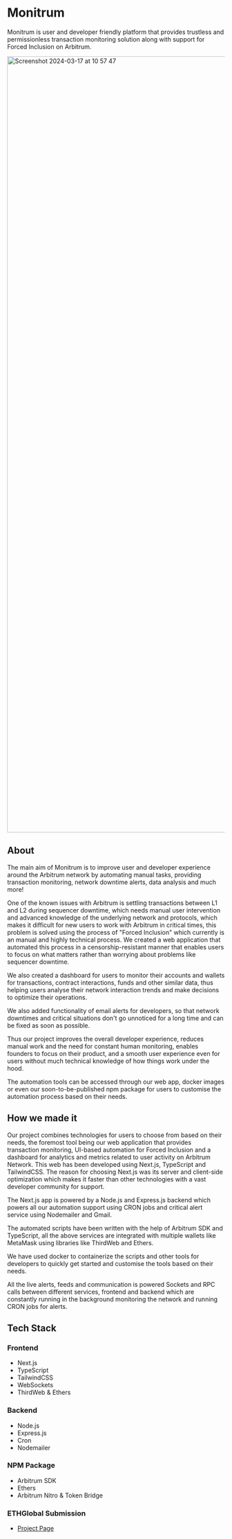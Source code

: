 # Monitrum

Monitrum is user and developer friendly platform that provides trustless and permissionless transaction monitoring solution along with support for Forced Inclusion on Arbitrum.

<img width="1792" alt="Screenshot 2024-03-17 at 10 57 47" src="https://github.com/prathamesh-mutkure/eth-london-frontend/assets/28570857/0723d68d-a2a9-4666-b894-6ddcffd9c97e">


## About

The main aim of Monitrum is to improve user and developer experience around the Arbitrum network by automating manual tasks, providing transaction monitoring, network downtime alerts, data analysis and much more!

One of the known issues with Arbitrum is settling transactions between L1 and L2 during sequencer downtime, which needs manual user intervention and advanced knowledge of the underlying network and protocols, which makes it difficult for new users to work with Arbitrum in critical times, this problem is solved using the process of "Forced Inclusion" which currently is an manual and highly technical process. We created a web application that automated this process in a censorship-resistant manner that enables users to focus on what matters rather than worrying about problems like sequencer downtime.

We also created a dashboard for users to monitor their accounts and wallets for transactions, contract interactions, funds and other similar data, thus helping users analyse their network interaction trends and make decisions to optimize their operations.

We also added functionality of email alerts for developers, so that network downtimes and critical situations don't go unnoticed for a long time and can be fixed as soon as possible.

Thus our project improves the overall developer experience, reduces manual work and the need for constant human monitoring, enables founders to focus on their product, and a smooth user experience even for users without much technical knowledge of how things work under the hood.

The automation tools can be accessed through our web app, docker images or even our soon-to-be-published npm package for users to customise the automation process based on their needs.

## How we made it

Our project combines technologies for users to choose from based on their needs, the foremost tool being our web application that provides transaction monitoring, UI-based automation for Forced Inclusion and a dashboard for analytics and metrics related to user activity on Arbitrum Network. This web has been developed using Next.js, TypeScript and TailwindCSS. The reason for choosing Next.js was its server and client-side optimization which makes it faster than other technologies with a vast developer community for support.

The Next.js app is powered by a Node.js and Express.js backend which powers all our automation support using CRON jobs and critical alert service using Nodemailer and Gmail.

The automated scripts have been written with the help of Arbitrum SDK and TypeScript, all the above services are integrated with multiple wallets like MetaMask using libraries like ThirdWeb and Ethers.

We have used docker to containerize the scripts and other tools for developers to quickly get started and customise the tools based on their needs.

All the live alerts, feeds and communication is powered Sockets and RPC calls between different services, frontend and backend which are constantly running in the background monitoring the network and running CRON jobs for alerts.


## Tech Stack

### Frontend

- Next.js
- TypeScript
- TailwindCSS
- WebSockets
- ThirdWeb & Ethers

### Backend

- Node.js
- Express.js
- Cron
- Nodemailer

### NPM Package

- Arbitrum SDK
- Ethers
- Arbitrum Nitro & Token Bridge

### ETHGlobal Submission

- [Project Page](https://ethglobal.com/showcase/monitrum-mctia)
